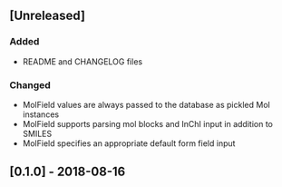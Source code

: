 ## [Unreleased]
### Added
- README and CHANGELOG files
### Changed
- MolField values are always passed to the database as pickled Mol instances
- MolField supports parsing mol blocks and InChI input in addition to SMILES
- MolField specifies an appropriate default form field input

## [0.1.0] - 2018-08-16
